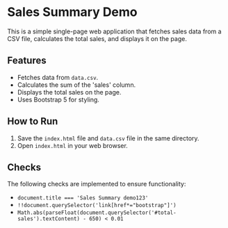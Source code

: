 # Sales Summary Demo

This is a simple single-page web application that fetches sales data from a CSV file, calculates the total sales, and displays it on the page.

## Features

- Fetches data from `data.csv`.
- Calculates the sum of the 'sales' column.
- Displays the total sales on the page.
- Uses Bootstrap 5 for styling.

## How to Run

1. Save the `index.html` file and `data.csv` file in the same directory.
2. Open `index.html` in your web browser.

## Checks

The following checks are implemented to ensure functionality:

- `document.title === 'Sales Summary demo123'`
- `!!document.querySelector('link[href*="bootstrap"]')`
- `Math.abs(parseFloat(document.querySelector('#total-sales').textContent) - 650) < 0.01`
